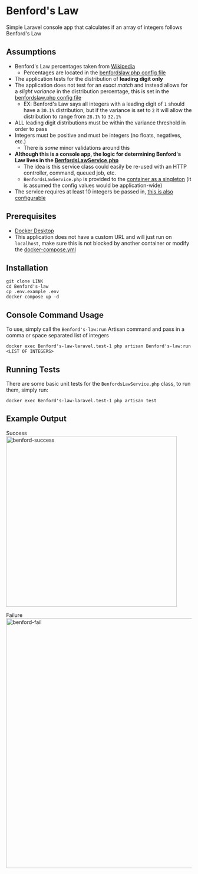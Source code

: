 # Benford's Law
Simple Laravel console app that calculates if an array of integers follows Benford's Law

## Assumptions
- Benford's Law percentages taken from [Wikipedia](https://en.wikipedia.org/wiki/Benford%27s_law)
  - Percentages are located in the [benfordslaw.php config file](https://github.com/pardamike/benfords-law/blob/main/config/benfordslaw.php#L13-L22)
- The application tests for the distribution of **leading digit only**
- The application does not test for an *exact match* and instead allows for a *slight variance* in the distribution percentage, this is set in the [benfordslaw.php config file](https://github.com/pardamike/benfords-law/blob/main/config/benfordslaw.php#L24C18-L24C18)
  - EX: Benford's Law says all integers with a leading digit of `1` should have a `30.1%` distribution, but if the variance is set to `2` it will allow the  distribution to range from `28.1%` to `32.1%`
- ALL leading digit distributions must be within the variance threshold in order to pass
- Integers must be positive and must be integers (no floats, negatives, etc.)
  - There is *some* minor validations around this
- **Although this is a console app, the logic for determining Benford's Law lives in the [BenfordsLawService.php](https://github.com/pardamike/benfords-law/blob/main/app/Services/BenfordsLawService.php)**
  - The idea is this service class could easily be re-used with an HTTP controller, command, queued job, etc.
  - `BenfordsLawService.php` is provided to the [container as a singleton](https://github.com/pardamike/benfords-law/blob/main/app/Providers/AppServiceProvider.php#L15-L21) (it is assumed the config values would be application-wide)
- The service requires at least 10 integers be passed in, [this is also configurable](https://github.com/pardamike/benfords-law/blob/main/config/benfordslaw.php#L25)

## Prerequisites
- [Docker Desktop](https://www.docker.com/products/docker-desktop/)
- This application does not have a custom URL and will just run on `localhost`, make sure this is not blocked by another container or modify the [docker-compose.yml]()

## Installation
```
git clone LINK
cd Benford's-law
cp .env.example .env
docker compose up -d
```

## Console Command Usage
To use, simply call the `Benford's-law:run` Artisan command and pass in a comma or space separated list of integers
```
docker exec Benford's-law-laravel.test-1 php artisan Benford's-law:run <LIST OF INTEGERS>
```

## Running Tests
There are some basic unit tests for the `BenfordsLawService.php` class, to run them, simply run:
```
docker exec Benford's-law-laravel.test-1 php artisan test
```

## Example Output
Success
<img width="463" alt="benford-success" src="https://github.com/pardamike/benfords-law/assets/10131645/0a71e085-31c1-4a56-a910-5140ec2748d8">

Failure
<img width="678" alt="benford-fail" src="https://github.com/pardamike/benfords-law/assets/10131645/da1cfde2-52da-40e4-9c23-9c5fc8f1365f">

